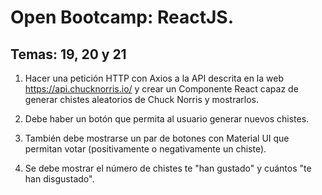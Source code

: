 # Open Bootcamp: ReactJS.

## Temas: 19, 20 y 21

1. Hacer una petición HTTP con Axios a la API descrita en la web https://api.chucknorris.io/ y crear un Componente React capaz de generar chistes aleatorios de Chuck Norris y mostrarlos.

2. Debe haber un botón que permita al usuario generar nuevos chistes.

3. También debe mostrarse un par de botones con Material UI que permitan votar (positivamente o negativamente un chiste).

4. Se debe mostrar el número de chistes te "han gustado" y cuántos "te han disgustado".